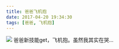 ```yaml
---
title: 爸爸飞机抱
date: 2017-04-20 19:34:30
tags: [爸爸, 飞机抱]
---
```

![](http://20170326.com/baba-plane-huge-20170420.jpg)
爸爸新技能get，飞机抱。虽然我其实在哭...